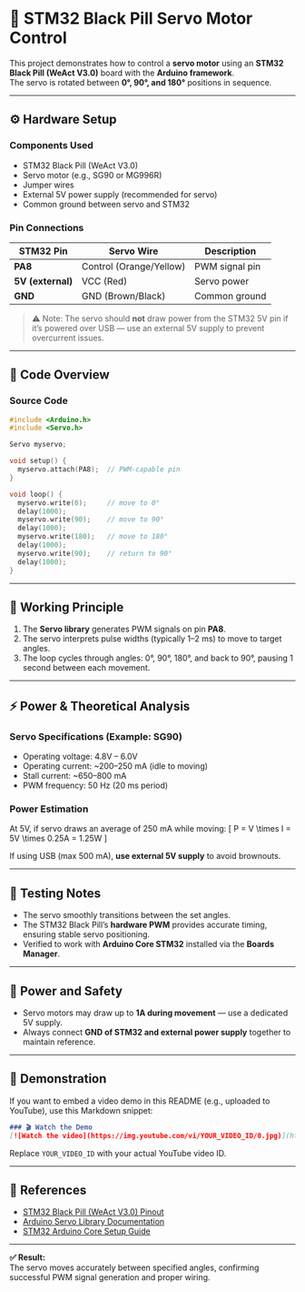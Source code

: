 # 🧠 STM32 Black Pill Servo Motor Control

This project demonstrates how to control a **servo motor** using an **STM32 Black Pill (WeAct V3.0)** board with the **Arduino framework**.  
The servo is rotated between **0°, 90°, and 180°** positions in sequence.

---

## ⚙️ Hardware Setup

### **Components Used**
- STM32 Black Pill (WeAct V3.0)
- Servo motor (e.g., SG90 or MG996R)
- Jumper wires
- External 5V power supply (recommended for servo)
- Common ground between servo and STM32

### **Pin Connections**

| STM32 Pin | Servo Wire | Description |
|------------|-------------|-------------|
| **PA8** | Control (Orange/Yellow) | PWM signal pin |
| **5V (external)** | VCC (Red) | Servo power |
| **GND** | GND (Brown/Black) | Common ground |

> ⚠️ Note: The servo should **not** draw power from the STM32 5V pin if it’s powered over USB — use an external 5V supply to prevent overcurrent issues.

---

## 🧩 Code Overview

### **Source Code**
```cpp
#include <Arduino.h>
#include <Servo.h>

Servo myservo;

void setup() {
  myservo.attach(PA8);  // PWM-capable pin
}

void loop() {
  myservo.write(0);     // move to 0°
  delay(1000);
  myservo.write(90);    // move to 90°
  delay(1000);
  myservo.write(180);   // move to 180°
  delay(1000);
  myservo.write(90);    // return to 90°
  delay(1000);
}
```

---

## 🧠 Working Principle

1. The **Servo library** generates PWM signals on pin **PA8**.
2. The servo interprets pulse widths (typically 1–2 ms) to move to target angles.
3. The loop cycles through angles: 0°, 90°, 180°, and back to 90°, pausing 1 second between each movement.

---

## ⚡ Power & Theoretical Analysis

### Servo Specifications (Example: SG90)
- Operating voltage: 4.8V – 6.0V
- Operating current: ~200–250 mA (idle to moving)
- Stall current: ~650–800 mA
- PWM frequency: 50 Hz (20 ms period)

### Power Estimation
At 5V, if servo draws an average of 250 mA while moving:
\[ P = V \times I = 5V \times 0.25A = 1.25W \]

If using USB (max 500 mA), **use external 5V supply** to avoid brownouts.

---

## 🧪 Testing Notes

- The servo smoothly transitions between the set angles.
- The STM32 Black Pill’s **hardware PWM** provides accurate timing, ensuring stable servo positioning.
- Verified to work with **Arduino Core STM32** installed via the **Boards Manager**.

---

## 🔌 Power and Safety

- Servo motors may draw up to **1A during movement** — use a dedicated 5V supply.
- Always connect **GND of STM32 and external power supply** together to maintain reference.

---

## 🎥 Demonstration

If you want to embed a video demo in this README (e.g., uploaded to YouTube), use this Markdown snippet:

```markdown
### 🎬 Watch the Demo
[![Watch the video](https://img.youtube.com/vi/YOUR_VIDEO_ID/0.jpg)](https://www.youtube.com/watch?v=YOUR_VIDEO_ID)
```

Replace `YOUR_VIDEO_ID` with your actual YouTube video ID.

---

## 🧰 References

- [STM32 Black Pill (WeAct V3.0) Pinout](https://stm32-base.org/boards/STM32F401CEU6-WeAct-Black-Pill-V3.0.html)
- [Arduino Servo Library Documentation](https://www.arduino.cc/reference/en/libraries/servo/)
- [STM32 Arduino Core Setup Guide](https://github.com/stm32duino/Arduino_Core_STM32)

---

**✅ Result:**  
The servo moves accurately between specified angles, confirming successful PWM signal generation and proper wiring.
